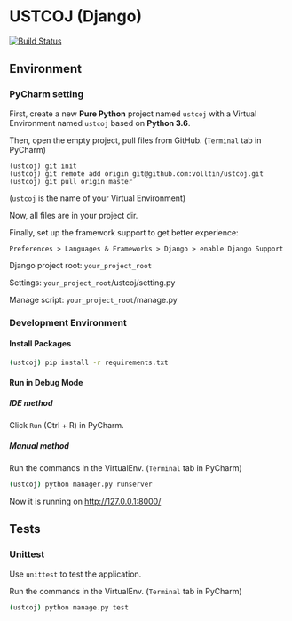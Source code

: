 # USTCOJ (Django)

[![Build Status](https://travis-ci.com/volltin/ustcoj.svg?token=4JibKQrmfuPTR7qe424i&branch=master)](https://travis-ci.com/volltin/ustcoj)

## Environment

### PyCharm setting

First, create a new **Pure Python** project named `ustcoj` with a Virtual Environment named `ustcoj` based on **Python 3.6**.

Then, open the empty project, pull files from GitHub. (`Terminal` tab in PyCharm)

```
(ustcoj) git init
(ustcoj) git remote add origin git@github.com:volltin/ustcoj.git
(ustcoj) git pull origin master
```

(`ustcoj` is the name of your Virtual Environment)

Now, all files are in your project dir.

Finally, set up the framework support to get better experience:

`Preferences > Languages & Frameworks > Django > enable Django Support`

Django project root: `your_project_root`

Settings: `your_project_root`/ustcoj/setting.py

Manage script: `your_project_root`/manage.py

### Development Environment

#### Install Packages

``` sh
(ustcoj) pip install -r requirements.txt
```

#### Run in Debug Mode

##### IDE method

Click `Run` (Ctrl + R) in PyCharm.

##### Manual method

Run the commands in the VirtualEnv. (`Terminal` tab in PyCharm)

```sh
(ustcoj) python manager.py runserver
```

Now it is running on http://127.0.0.1:8000/

## Tests

### Unittest

Use `unittest` to test the application.

Run the commands in the VirtualEnv. (`Terminal` tab in PyCharm)

```sh
(ustcoj) python manage.py test
```